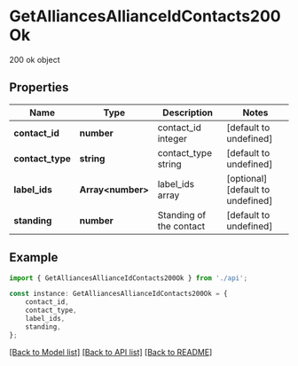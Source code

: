 # GetAlliancesAllianceIdContacts200Ok

200 ok object

## Properties

Name | Type | Description | Notes
------------ | ------------- | ------------- | -------------
**contact_id** | **number** | contact_id integer | [default to undefined]
**contact_type** | **string** | contact_type string | [default to undefined]
**label_ids** | **Array&lt;number&gt;** | label_ids array | [optional] [default to undefined]
**standing** | **number** | Standing of the contact | [default to undefined]

## Example

```typescript
import { GetAlliancesAllianceIdContacts200Ok } from './api';

const instance: GetAlliancesAllianceIdContacts200Ok = {
    contact_id,
    contact_type,
    label_ids,
    standing,
};
```

[[Back to Model list]](../README.md#documentation-for-models) [[Back to API list]](../README.md#documentation-for-api-endpoints) [[Back to README]](../README.md)
